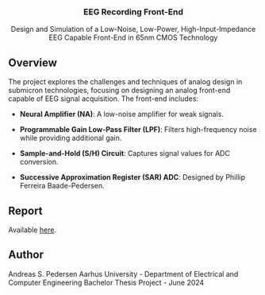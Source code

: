 <div align="center">
  <h3 align="center">EEG Recording Front-End</h3>
  <p align="center">
    Design and Simulation of a Low-Noise, Low-Power, High-Input-Impedance<br>
    EEG Capable Front-End in 65nm CMOS Technology
  </p>
</div>

## Overview

The project explores the challenges and techniques of analog design in submicron technologies, focusing on designing an analog front-end capable of EEG signal acquisition. The front-end includes:

- **Neural Amplifier (NA)**: A low-noise amplifier for weak signals.

- **Programmable Gain Low-Pass Filter (LPF)**: Filters high-frequency noise while providing additional gain.

- **Sample-and-Hold (S/H) Circuit**: Captures signal values for ADC conversion.

- **Successive Approximation Register (SAR) ADC**: Designed by Phillip Ferreira Baade-Pedersen.

## Report

Available [here](report.pdf).

## Author

Andreas S. Pedersen
Aarhus University - Department of Electrical and Computer Engineering
Bachelor Thesis Project - June 2024
